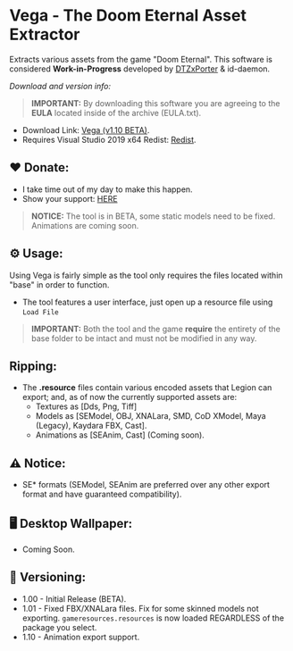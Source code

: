 # Vega - The Doom Eternal Asset Extractor
Extracts various assets from the game "Doom Eternal". This software is considered **Work-in-Progress** developed by [DTZxPorter](https://twitter.com/dtzxporter) & id-daemon.

_Download and version info:_

> **IMPORTANT:** By downloading this software you are agreeing to the **EULA** located inside of the archive (EULA.txt).

- Download Link: [Vega (v1.10 BETA)](https://mega.nz/#!YA5CxQgL!nnTz-5Ph_bI_2Iw0A42O7OIJpMn6JqaNfEX83bfl-ok).
- Requires Visual Studio 2019 x64 Redist: [Redist](https://aka.ms/vs/16/release/vc_redist.x64.exe).

## ❤️ Donate:
- I take time out of my day to make this happen.
- Show your support: [HERE](https://www.paypal.com/cgi-bin/webscr?cmd=_s-xclick&hosted_button_id=686S5QL7Z4HKQ)

> **NOTICE:** The tool is in BETA, some static models need to be fixed. Animations are coming soon.

## ⚙️ Usage:
Using Vega is fairly simple as the tool only requires the files located within "base" in order to function.

- The tool features a user interface, just open up a resource file using `Load File`

> **IMPORTANT:** Both the tool and the game **require** the entirety of the base folder to be intact and must not be modified in any way.

## Ripping:
- The **.resource** files contain various encoded assets that Legion can export; and, as of now the currently supported assets are:
  - Textures as [Dds, Png, Tiff]
  - Models as [SEModel, OBJ, XNALara, SMD, CoD XModel, Maya (Legacy), Kaydara FBX, Cast].
  - Animations as [SEAnim, Cast] (Coming soon).
  
## ⚠️ Notice:
- SE* formats (SEModel, SEAnim are preferred over any other export format and have guaranteed compatibility).

## 🖥️ Desktop Wallpaper:
- Coming Soon.

## 📌 Versioning:
- 1.00 - Initial Release (BETA).
- 1.01 - Fixed FBX/XNALara files. Fix for some skinned models not exporting. `gameresources.resources` is now loaded REGARDLESS of the package you select.
- 1.10 - Animation export support.